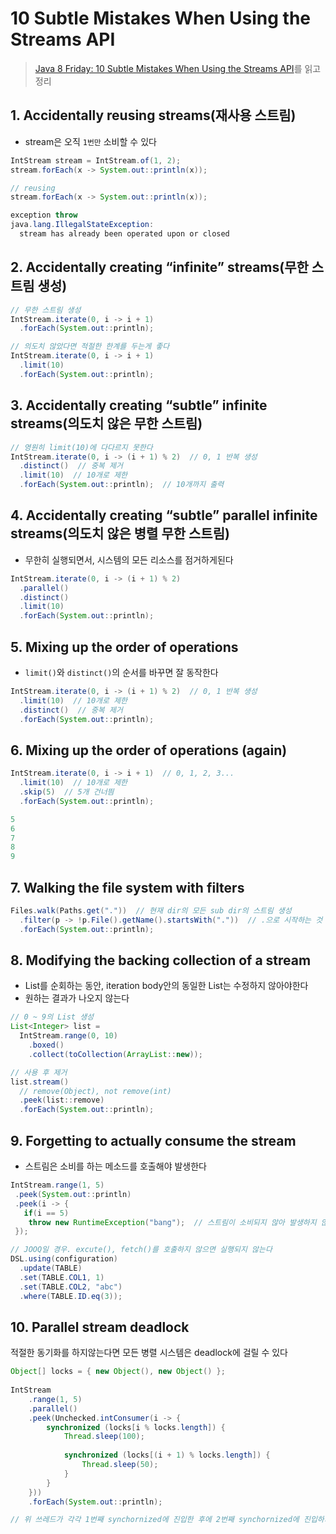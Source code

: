 # 10 Subtle Mistakes When Using the Streams API
> [Java 8 Friday: 10 Subtle Mistakes When Using the Streams API](https://blog.jooq.org/2014/06/13/java-8-friday-10-subtle-mistakes-when-using-the-streams-api/)를 읽고 정리

## 1. Accidentally reusing streams(재사용 스트림)
* stream은 오직 `1번만` 소비할 수 있다
```java
IntStream stream = IntStream.of(1, 2);
stream.forEach(x -> System.out::println(x));

// reusing
stream.forEach(x -> System.out::println(x));

exception throw
java.lang.IllegalStateException: 
  stream has already been operated upon or closed
```


## 2. Accidentally creating “infinite” streams(무한 스트림 생성)
```java
// 무한 스트림 생성
IntStream.iterate(0, i -> i + 1)
  .forEach(System.out::println);

// 의도치 않았다면 적절한 한계를 두는게 좋다
IntStream.iterate(0, i -> i + 1)
  .limit(10)
  .forEach(System.out::println);
```


## 3. Accidentally creating “subtle” infinite streams(의도치 않은 무한 스트림)
```java
// 영원히 limit(10)에 다다르지 못한다
IntStream.iterate(0, i -> (i + 1) % 2)  // 0, 1 반복 생성
  .distinct()  // 중복 제거
  .limit(10)  // 10개로 제한
  .forEach(System.out::println);  // 10개까지 출력
```


## 4. Accidentally creating “subtle” parallel infinite streams(의도치 않은 병렬 무한 스트림)
* 무한히 실행되면서, 시스템의 모든 리소스를 점거하게된다
```java
IntStream.iterate(0, i -> (i + 1) % 2)
  .parallel()
  .distinct()
  .limit(10)
  .forEach(System.out::println);
```


## 5. Mixing up the order of operations
* `limit()`와 `distinct()`의 순서를 바꾸면 잘 동작한다
```java
IntStream.iterate(0, i -> (i + 1) % 2)  // 0, 1 반복 생성
  .limit(10)  // 10개로 제한
  .distinct()  // 중복 제거
  .forEach(System.out::println);
```


## 6. Mixing up the order of operations (again)
```java
IntStream.iterate(0, i -> i + 1)  // 0, 1, 2, 3...
  .limit(10)  // 10개로 제한
  .skip(5)  // 5개 건너띔
  .forEach(System.out::println);

5
6
7
8
9
```


## 7. Walking the file system with filters
```java
Files.walk(Paths.get("."))  // 현재 dir의 모든 sub dir의 스트림 생성
  .filter(p -> !p.File().getName().startsWith("."))  // .으로 시작하는 것 filter
  .forEach(System.out::println);
```


## 8. Modifying the backing collection of a stream
* List를 순회하는 동안, iteration body안의 동일한 List는 수정하지 않아야한다
* 원하는 결과가 나오지 않는다
```java
// 0 ~ 9의 List 생성
List<Integer> list = 
  IntStream.range(0, 10)
    .boxed()
    .collect(toCollection(ArrayList::new));

// 사용 후 제거
list.stream()
  // remove(Object), not remove(int)
  .peek(list::remove)
  .forEach(System.out::println);
```


## 9. Forgetting to actually consume the stream
* 스트림은 소비를 하는 메소드를 호출해야 발생한다
```java
IntStream.range(1, 5)
 .peek(System.out::println)
 .peek(i -> {
   if(i == 5)
    throw new RuntimeException("bang");  // 스트림이 소비되지 않아 발생하지 않는다
 });

// JOOQ일 경우. excute(), fetch()를 호출하지 않으면 실행되지 않는다
DSL.using(configuration)
  .update(TABLE)
  .set(TABLE.COL1, 1)
  .set(TABLE.COL2, "abc")
  .where(TABLE.ID.eq(3));
```


## 10. Parallel stream deadlock
적절한 동기화를 하지않는다면 모든 병렬 시스템은 deadlock에 걸릴 수 있다
```java
Object[] locks = { new Object(), new Object() };
 
IntStream
    .range(1, 5)
    .parallel()
    .peek(Unchecked.intConsumer(i -> {
        synchronized (locks[i % locks.length]) {
            Thread.sleep(100);
 
            synchronized (locks[(i + 1) % locks.length]) {
                Thread.sleep(50);
            }
        }
    }))
    .forEach(System.out::println);

// 위 쓰레드가 각각 1번째 synchornized에 진입한 후에 2번째 synchornized에 진입하기 위해 무한정 기다린다
```

